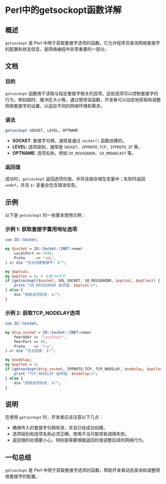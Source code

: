 <!--
Meta Description: # Perl中的getsockopt函数详解 ## 概述 `getsockopt` 是 Perl 中用于获取套接字选项的函数。它允许程序员查询网络套接字的配置和状态信息，是网络编程中非常重要的一部分。 ## 文档 ### 目的 `getsockopt` 函数用于读取与指定套接字相关的选项。这些选项可...
Meta Keywords: socket, getsockopt, perl, die, optlen
-->

# Perl中的getsockopt函数详解

## 概述
`getsockopt` 是 Perl 中用于获取套接字选项的函数。它允许程序员查询网络套接字的配置和状态信息，是网络编程中非常重要的一部分。

## 文档
### 目的
`getsockopt` 函数用于读取与指定套接字相关的选项。这些选项可以控制套接字的行为，例如超时、缓冲区大小等。通过使用该函数，开发者可以动态地获取和调整网络套接字的设置，以适应不同的网络环境和需求。

### 语法
```perl
getsockopt SOCKET, LEVEL, OPTNAME
```
- **SOCKET**: 套接字句柄，通常是通过 `socket()` 函数创建的。
- **LEVEL**: 选项级别，通常是 `SOCKET`、`IPPROTO_TCP`、`IPPROTO_IP` 等。
- **OPTNAME**: 选项名称，例如 `SO_REUSEADDR`、`SO_BROADCAST` 等。

### 返回值
成功时，`getsockopt` 返回选项的值，并将该值存储在变量中；失败时返回 `undef`，并且 `$!` 变量会包含错误信息。

## 示例
以下是 `getsockopt` 的一些基本使用示例：

### 示例 1: 获取套接字重用地址选项
```perl
use IO::Socket;

my $socket = IO::Socket::INET->new(
    LocalPort => 7890,
    Proto     => 'udp',
) or die "无法创建套接字: $!";

my $optval;
my $optlen = 4; # 长度为4字节
if (getsockopt($socket, SOL_SOCKET, SO_REUSEADDR, $optval, $optlen)) {
    print "SO_REUSEADDR 选项值: $optval\n";
} else {
    die "获取选项失败: $!";
}
```

### 示例 2: 获取TCP_NODELAY选项
```perl
use IO::Socket;

my $tcp_socket = IO::Socket::INET->new(
    PeerAddr => 'localhost',
    PeerPort => 80,
    Proto    => 'tcp',
) or die "无法连接: $!";

my $nodelay;
my $optlen = 4;
if (getsockopt($tcp_socket, IPPROTO_TCP, TCP_NODELAY, $nodelay, $optlen)) {
    print "TCP_NODELAY 选项值: $nodelay\n";
} else {
    die "获取选项失败: $!";
}
```

## 说明
在使用 `getsockopt` 时，开发者应该注意以下几点：
- 确保传入的套接字句柄有效，并且已经成功创建。
- 选项级别和选项名称必须正确，使用不当可能导致调用失败。
- 返回值的处理要小心，特别是需要根据返回的值调整后续的网络行为。

## 一句总结
`getsockopt` 是 Perl 中用于获取套接字选项的函数，帮助开发者动态查询和调整网络套接字的配置。